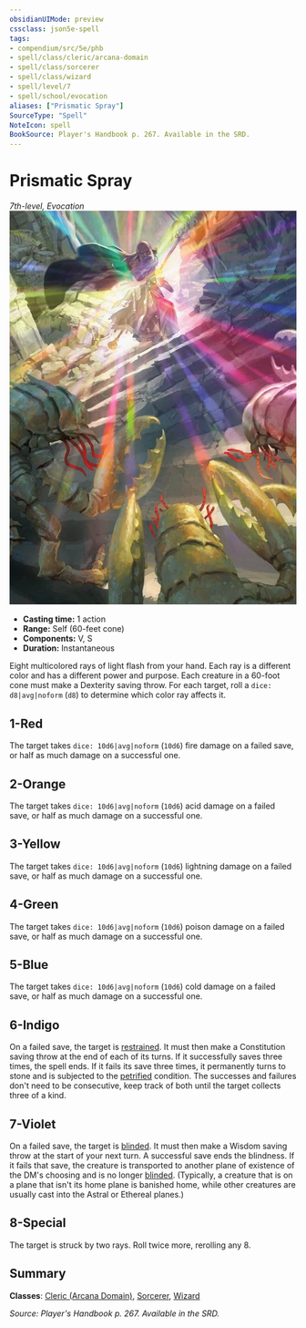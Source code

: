 ```yaml
---
obsidianUIMode: preview
cssclass: json5e-spell
tags:
- compendium/src/5e/phb
- spell/class/cleric/arcana-domain
- spell/class/sorcerer
- spell/class/wizard
- spell/level/7
- spell/school/evocation
aliases: ["Prismatic Spray"]
SourceType: "Spell"
NoteIcon: spell
BookSource: Player's Handbook p. 267. Available in the SRD.
---
```

# Prismatic Spray
*7th-level, Evocation*  
![](https://raw.githubusercontent.com/5etools-mirror-2/5etools-img/main/spells/PHB/Prismatic%20Spray.webp#right)  

- **Casting time:** 1 action
- **Range:** Self (60-feet cone)
- **Components:** V, S
- **Duration:** Instantaneous

Eight multicolored rays of light flash from your hand. Each ray is a different color and has a different power and purpose. Each creature in a 60-foot cone must make a Dexterity saving throw. For each target, roll a `dice: d8|avg|noform` (`d8`) to determine which color ray affects it.

## 1-Red

The target takes `dice: 10d6|avg|noform` (`10d6`) fire damage on a failed save, or half as much damage on a successful one.

## 2-Orange

The target takes `dice: 10d6|avg|noform` (`10d6`) acid damage on a failed save, or half as much damage on a successful one.

## 3-Yellow

The target takes `dice: 10d6|avg|noform` (`10d6`) lightning damage on a failed save, or half as much damage on a successful one.

## 4-Green

The target takes `dice: 10d6|avg|noform` (`10d6`) poison damage on a failed save, or half as much damage on a successful one.

## 5-Blue

The target takes `dice: 10d6|avg|noform` (`10d6`) cold damage on a failed save, or half as much damage on a successful one.

## 6-Indigo

On a failed save, the target is [restrained](/3-Mechanics/CLI/rules/conditions.md#restrained). It must then make a Constitution saving throw at the end of each of its turns. If it successfully saves three times, the spell ends. If it fails its save three times, it permanently turns to stone and is subjected to the [petrified](/3-Mechanics/CLI/rules/conditions.md#petrified) condition. The successes and failures don't need to be consecutive, keep track of both until the target collects three of a kind.

## 7-Violet

On a failed save, the target is [blinded](/3-Mechanics/CLI/rules/conditions.md#blinded). It must then make a Wisdom saving throw at the start of your next turn. A successful save ends the blindness. If it fails that save, the creature is transported to another plane of existence of the DM's choosing and is no longer [blinded](/3-Mechanics/CLI/rules/conditions.md#blinded). (Typically, a creature that is on a plane that isn't its home plane is banished home, while other creatures are usually cast into the Astral or Ethereal planes.)

## 8-Special

The target is struck by two rays. Roll twice more, rerolling any 8.

## Summary

**Classes**: [Cleric (Arcana Domain)](/3-Mechanics/CLI/classes/cleric-arcana-domain-scag.md), [Sorcerer](/3-Mechanics/CLI/classes/sorcerer.md), [Wizard](/3-Mechanics/CLI/classes/wizard.md)

*Source: Player's Handbook p. 267. Available in the SRD.*